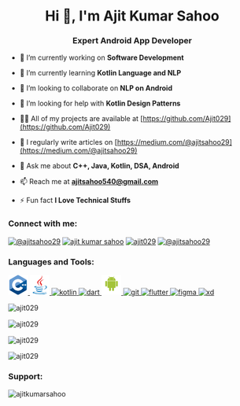 <h1 align="center">Hi 👋, I'm Ajit Kumar Sahoo</h1>
<h3 align="center">Expert Android App Developer</h3>

- 🔭 I’m currently working on **Software Development**

- 🌱 I’m currently learning **Kotlin Language and NLP**

- 👯 I’m looking to collaborate on **NLP on Android**

- 🤝 I’m looking for help with **Kotlin Design Patterns**

- 👨‍💻 All of my projects are available at [https://github.com/Ajit029](https://github.com/Ajit029)

- 📝 I regularly write articles on [https://medium.com/@ajitsahoo29](https://medium.com/@ajitsahoo29)

- 💬 Ask me about **C++, Java, Kotlin, DSA, Android**

- 📫 Reach me at **ajitsahoo540@gmail.com**

- ⚡ Fun fact **I Love Technical Stuffs**

<h3 align="left">Connect with me:</h3>
<p align="left">
<a href="https://medium.com/@ajitsahoo29" target="blank"><img align="center" src="https://raw.githubusercontent.com/rahuldkjain/github-profile-readme-generator/master/src/images/icons/Social/medium.svg" alt="@ajitsahoo29" height="30" width="40" /></a>
<a href="https://www.youtube.com/channel/UC9d8y9KLJERwfgkzmYeO8TQ" target="blank"><img align="center" src="https://raw.githubusercontent.com/rahuldkjain/github-profile-readme-generator/master/src/images/icons/Social/youtube.svg" alt="ajit kumar sahoo" height="30" width="40" /></a>
<a href="https://www.codechef.com/users/ajit029" target="blank"><img align="center" src="https://cdn.jsdelivr.net/npm/simple-icons@3.1.0/icons/codechef.svg" alt="ajit029" height="30" width="40" /></a>
<a href="https://wa.me/918249173006" target="blank"><img align="center" src="https://upload.wikimedia.org/wikipedia/commons/thumb/6/6b/WhatsApp.svg/768px-WhatsApp.svg.png?20220228223904" alt="@ajitsahoo29" height="40" width="40" /></a>
</p>

<h3 align="left">Languages and Tools:</h3>

<p align="left"><a href="https://www.w3schools.com/cpp/" target="_blank" rel="noreferrer"> <img src="https://raw.githubusercontent.com/devicons/devicon/master/icons/cplusplus/cplusplus-original.svg" alt="cplusplus" width="40" height="40"/> </a> <a href="https://www.java.com" target="_blank" rel="noreferrer"> <img src="https://raw.githubusercontent.com/devicons/devicon/master/icons/java/java-original.svg" alt="java" width="40" height="40"/> </a> <a href="https://kotlinlang.org" target="_blank" rel="noreferrer"> <img src="https://www.vectorlogo.zone/logos/kotlinlang/kotlinlang-icon.svg" alt="kotlin" width="40" height="40"/> </a> <a href="https://dart.dev" target="_blank" rel="noreferrer"> <img src="https://www.vectorlogo.zone/logos/dartlang/dartlang-icon.svg" alt="dart" width="40" height="40"/> </a> <a href="https://developer.android.com" target="_blank" rel="noreferrer"> <img src="https://raw.githubusercontent.com/devicons/devicon/master/icons/android/android-original-wordmark.svg" alt="android" width="40" height="40"/> </a> <a href="https://git-scm.com/" target="_blank" rel="noreferrer"> <img src="https://www.vectorlogo.zone/logos/git-scm/git-scm-icon.svg" alt="git" width="40" height="40"/> </a> <a href="https://flutter.dev" target="_blank" rel="noreferrer"> <img src="https://www.vectorlogo.zone/logos/flutterio/flutterio-icon.svg" alt="flutter" width="40" height="40"/> </a> <a href="https://www.figma.com/" target="_blank" rel="noreferrer"> <img src="https://www.vectorlogo.zone/logos/figma/figma-icon.svg" alt="figma" width="40" height="40"/> </a> <a href="https://www.adobe.com/products/xd.html" target="_blank" rel="noreferrer"> <img src="https://cdn.worldvectorlogo.com/logos/adobe-xd.svg" alt="xd" width="40" height="40"/> </a> </p>


<p><img align="center" src="https://github-readme-stats.vercel.app/api/top-langs?username=ajit029&show_icons=true&locale=en" alt="ajit029" /></p>

<p><img align="center" src="https://github-readme-streak-stats.herokuapp.com/?user=ajit029&theme=noctis-minimus" alt="ajit029" /></p>

<p><img align="center" src="https://github-readme-stats.vercel.app/api?username=ajit029&bg_color=20,D6CDA4,395144&title_color=fff&text_color=fff" alt="ajit029" /></p>

<p><img align="center" src="https://github-profile-summary-cards.vercel.app/api/cards/profile-details?username=ajit029&theme=zenburn" alt="ajit029" /></p>

<h3 align="left">Support:</h3>
<p><a href="https://www.buymeacoffee.com/ajitkumarsahoo"> <img align="left" src="https://cdn.buymeacoffee.com/buttons/v2/default-yellow.png" height="50" width="210" alt="ajitkumarsahoo" /></a></p><br><br>
